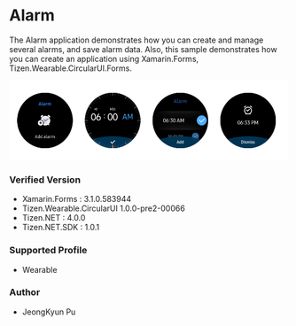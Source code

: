 # Alarm

The Alarm application demonstrates how you can create and manage several alarms, and save alarm data.
Also, this sample demonstrates how you can create an application using Xamarin.Forms, Tizen.Wearable.CircularUI.Forms.

![Alarm_screen_shot](./screen_shot.png)


### Verified Version
* Xamarin.Forms : 3.1.0.583944
* Tizen.Wearable.CircularUI 1.0.0-pre2-00066
* Tizen.NET : 4.0.0
* Tizen.NET.SDK : 1.0.1


### Supported Profile
* Wearable


### Author
* JeongKyun Pu
